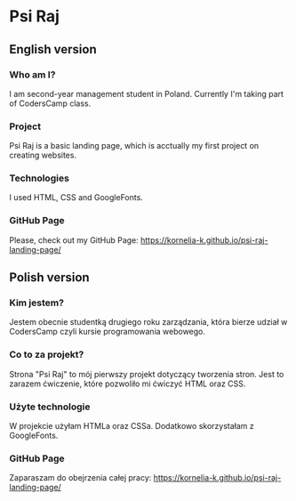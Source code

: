 # Psi Raj
## English version
### Who am I?
I am second-year management student in Poland. Currently I'm taking part of CodersCamp class.
### Project
Psi Raj is a basic landing page, which is acctually my first project on creating websites. 
### Technologies
I used HTML, CSS and GoogleFonts.
### GitHub Page
Please, check out my GitHub Page:
https://kornelia-k.github.io/psi-raj-landing-page/
## Polish version
### Kim jestem?
Jestem obecnie studentką drugiego roku zarządzania, która bierze udział w CodersCamp czyli kursie programowania webowego.
### Co to za  projekt?
Strona "Psi Raj" to mój pierwszy projekt dotyczący tworzenia stron. Jest to zarazem ćwiczenie, które pozwoliło mi ćwiczyć HTML oraz CSS.
### Użyte technologie
W projekcie użyłam HTMLa oraz CSSa. Dodatkowo skorzystałam z GoogleFonts.
### GitHub Page
Zaparaszam do obejrzenia całej pracy:
https://kornelia-k.github.io/psi-raj-landing-page/
